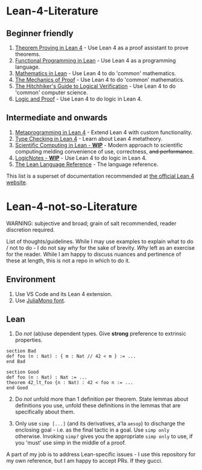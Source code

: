 # Lean-4-Literature

## Beginner friendly
1. [Theorem Proving in Lean 4](https://leanprover.github.io/theorem_proving_in_lean4/) - Use Lean 4 as a proof assistant to prove theorems. 
2. [Functional Programming in Lean](https://lean-lang.org/functional_programming_in_lean/) - Use Lean 4 as a programming language.
3. [Mathematics in Lean](https://leanprover-community.github.io/mathematics_in_lean/index.html) - Use Lean 4 to do 'common' mathematics.
4. [The Mechanics of Proof](https://hrmacbeth.github.io/math2001/index.html) - Use Lean 4 to do 'common' mathematics.
5. [The Hitchhiker's Guide to Logical Verification](https://github.com/lean-forward/logical_verification_2024) - Use Lean 4 to do 'common' computer science.
6. [Logic and Proof](https://leanprover-community.github.io/logic_and_proof/) - Use Lean 4 to do logic in Lean 4. 

## Intermediate and onwards
1. [Metaprogramming in Lean 4](https://leanprover-community.github.io/lean4-metaprogramming-book/) - Extend Lean 4 with custom functionality.
2. [Type Checking in Lean 4](https://ammkrn.github.io/type_checking_in_lean4/title_page.html) - Learn about Lean 4 metatheory.
3. [Scientific Computing in Lean - **WIP**](https://lecopivo.github.io/scientific-computing-lean/) - Modern approach to scientific computing melding convenience of use, correctness, ~~and performance~~.
4. [LogicNotes - **WIP**](https://github.com/a2435191/lean-logic-formalization) - Use Lean 4 to do logic in Lean 4.
5. [The Lean Language Reference](https://lean-lang.org/doc/reference/latest/) - The language reference.

This list is a superset of documentation recommended at [the official Lean 4 website](https://lean-lang.org/documentation/).

# Lean-4-not-so-Literature
WARNING: subjective and broad; grain of salt recommended, reader discretion required.

List of thoughts/guidelines. While I may use examples to explain what to do / not to do - I do not say _why_ for the sake of brevity.
_Why_ left as an exercise for the reader.
While I am happy to discuss nuances and pertinence of these at length, this is not a repo in which to do it.

## Environment
1. Use VS Code and its Lean 4 extension.
2. Use [JuliaMono font](https://juliamono.netlify.app/).

## Lean
1. Do _not_ (ab)use dependent types. Give **strong** preference to extrinsic properties.
```
section Bad
def foo (n : Nat) : { m : Nat // 42 < m } := ...
end Bad

section Good
def foo (n : Nat) : Nat := ...
theorem 42_lt_foo {n : Nat) : 42 < foo n := ...
end Good
```

2. Do _not_ unfold more than 1 definition per theorem. State lemmas about definitions you use, unfold these definitions in the lemmas that are specifically about them.

3. Only use `simp [...]` (and its derivatives, a'la `aesop`) to discharge the enclosing goal - i.e. as the final tactic in a goal.
   Use `simp only` otherwise. Invoking `simp?` gives you the appropriate `simp only` to use, if you 'must' use simp in the middle of a proof.

A part of my job is to address Lean-specific issues - I use this repository for my own reference, but I am happy to accept PRs. If they gucci.
